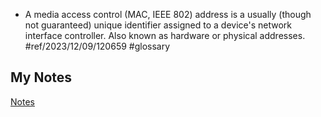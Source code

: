 - A media access control (MAC, IEEE 802) address is a usually (though not guaranteed) unique identifier assigned to a device's network interface controller. Also known as hardware or physical addresses. #ref/2023/12/09/120659 #glossary
## My Notes
[Notes](mynotes/mac-address-notes.md)
